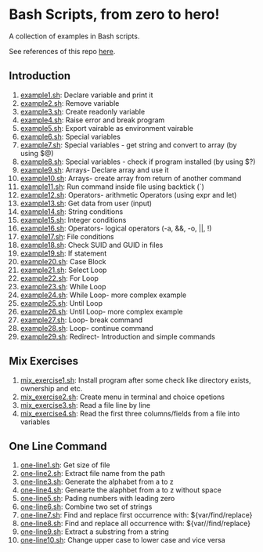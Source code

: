# Bash Scripts, from zero to hero!

A collection of examples in Bash scripts.

See references of this repo [here](REFERENCES.md). 


## Introduction

1. [example1.sh](Introduction/example1.sh): Declare variable and print it
2. [example2.sh](Introduction/example2.sh): Remove variable
3. [example3.sh](Introduction/example3.sh): Create readonly variable
4. [example4.sh](Introduction/example4.sh): Raise error and break program
5. [example5.sh](Introduction/example5.sh): Export vairable as environment vairable
6. [example6.sh](Introduction/example6.sh): Special variables
7. [example7.sh](Introduction/example7.sh): Special variables - get string and convert to array (by using $@)
8. [example8.sh](Introduction/example8.sh): Special variables - check if program installed (by using $?)
9. [example9.sh](Introduction/example9.sh): Arrays- Declare array and use it 
10. [example10.sh](Introduction/example10.sh): Arrays- create array from return of another command 
11. [example11.sh](Introduction/example11.sh): Run command inside file using backtick (`)
12. [example12.sh](Introduction/example12.sh): Operators- arithmetic Operators (using expr and let)
13. [example13.sh](Introduction/example13.sh): Get data from user (input)
14. [example14.sh](Introduction/example14.sh): String conditions 
15. [example15.sh](Introduction/example15.sh): Integer conditions
16. [example16.sh](Introduction/example16.sh): Operators- logical operators (-a, &&, -o, ||, !) 
17. [example17.sh](Introduction/example17.sh): File conditions
18. [example18.sh](Introduction/example18.sh): Check SUID and GUID in files 
19. [example19.sh](Introduction/example19.sh): If statement
20. [example20.sh](Introduction/example20.sh): Case Block
21. [example21.sh](Introduction/example21.sh): Select Loop 
22. [example22.sh](Introduction/example22.sh): For Loop 
23. [example23.sh](Introduction/example23.sh): While Loop
24. [example24.sh](Introduction/example24.sh): While Loop- more complex example
25. [example25.sh](Introduction/example25.sh): Until Loop
26. [example26.sh](Introduction/example26.sh): Until Loop- more complex example
27. [example27.sh](Introduction/example27.sh): Loop- break command 
28. [example28.sh](Introduction/example28.sh): Loop- continue command 
29. [example29.sh](Introduction/example29.sh): Redirect- Introduction and simple commands


## Mix Exercises 

1. [mix_exercise1.sh](MixExercise/mix_exercise1.sh): Install program after some check like directory exists, ownership and etc. 
2. [mix_exercise2.sh](MixExercise/mix_exercise2.sh): Create menu in terminal and choice opetions
3. [mix_exercise3.sh](MixExercise/mix_exercise3.sh): Read a file line by line
4. [mix_exercise4.sh](MixExercise/mix_exercise4.sh): Read the first three columns/fields from a file into variables


## One Line Command 

1. [one-line1.sh](OneLineCommand/one-line1.sh): Get size of file
2. [one-line2.sh](OneLineCommand/one-line2.sh): Extract file name from the path
3. [one-line3.sh](OneLineCommand/one-line3.sh): Generate the alphabet from a to z 
4. [one-line4.sh](OneLineCommand/one-line4.sh): Genearte the alaphbet from a to z without space
5. [one-line5.sh](OneLineCommand/one-line5.sh): Pading numbers with leading zero 
6. [one-line6.sh](OneLineCommand/one-line6.sh): Combine two set of strings
7. [one-line7.sh](OneLineCommand/one-line7.sh): Find and replace first occurrence with:  ${var/find/replace}
8. [one-line8.sh](OneLineCommand/one-line8.sh): Find and replace all occurrence with:  ${var//find/replace}
9. [one-line9.sh](OneLineCommand/one-line9.sh): Extract a substring from a string
10. [one-line10.sh](OneLineCommand/one-line10.sh): Change upper case to lower case and vice versa

